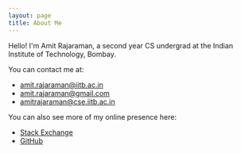 ```yaml
---
layout: page
title: About Me
---
```


Hello! I'm Amit Rajaraman, a second year CS undergrad at the Indian Institute of Technology, Bombay.

You can contact me at:
* [amit.rajaraman@iitb.ac.in](mailto:amit.rajaraman@iitb.ac.in)
* [amit.rajaraman@gmail.com](mailto:amit.rajaraman@gmail.com)
* [amitrajaraman@cse.iitb.ac.in](mailto:amitrajaraman@cse.iitb.ac.in)

You can also see more of my online presence here:
* [Stack Exchange](https://stackexchange.com/users/10918067/amit-rajaraman)
* [GitHub](https://github.com/amitrajaraman)